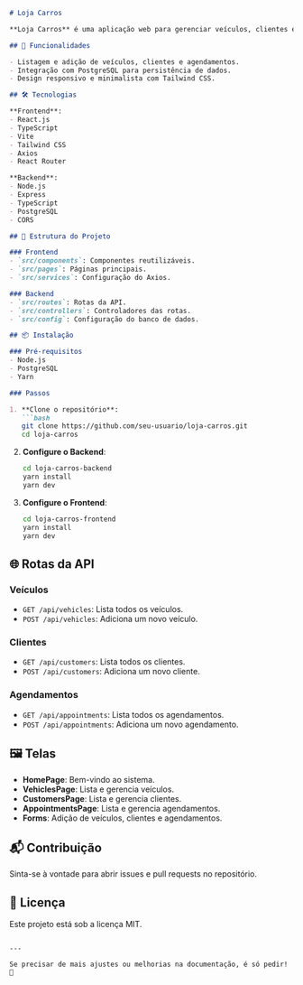 ```markdown
# Loja Carros

**Loja Carros** é uma aplicação web para gerenciar veículos, clientes e agendamentos. Desenvolvida com uma arquitetura full-stack moderna, combina eficiência no backend com uma interface minimalista.

## 🚀 Funcionalidades

- Listagem e adição de veículos, clientes e agendamentos.
- Integração com PostgreSQL para persistência de dados.
- Design responsivo e minimalista com Tailwind CSS.

## 🛠️ Tecnologias

**Frontend**:
- React.js
- TypeScript
- Vite
- Tailwind CSS
- Axios
- React Router

**Backend**:
- Node.js
- Express
- TypeScript
- PostgreSQL
- CORS

## 📂 Estrutura do Projeto

### Frontend
- `src/components`: Componentes reutilizáveis.
- `src/pages`: Páginas principais.
- `src/services`: Configuração do Axios.

### Backend
- `src/routes`: Rotas da API.
- `src/controllers`: Controladores das rotas.
- `src/config`: Configuração do banco de dados.

## 📦 Instalação

### Pré-requisitos
- Node.js
- PostgreSQL
- Yarn

### Passos

1. **Clone o repositório**:
   ```bash
   git clone https://github.com/seu-usuario/loja-carros.git
   cd loja-carros
   ```

2. **Configure o Backend**:
   ```bash
   cd loja-carros-backend
   yarn install
   yarn dev
   ```

3. **Configure o Frontend**:
   ```bash
   cd loja-carros-frontend
   yarn install
   yarn dev
   ```

## 🌐 Rotas da API

### Veículos
- `GET /api/vehicles`: Lista todos os veículos.
- `POST /api/vehicles`: Adiciona um novo veículo.

### Clientes
- `GET /api/customers`: Lista todos os clientes.
- `POST /api/customers`: Adiciona um novo cliente.

### Agendamentos
- `GET /api/appointments`: Lista todos os agendamentos.
- `POST /api/appointments`: Adiciona um novo agendamento.

## 🖼️ Telas
- **HomePage**: Bem-vindo ao sistema.
- **VehiclesPage**: Lista e gerencia veículos.
- **CustomersPage**: Lista e gerencia clientes.
- **AppointmentsPage**: Lista e gerencia agendamentos.
- **Forms**: Adição de veículos, clientes e agendamentos.

## 📬 Contribuição
Sinta-se à vontade para abrir issues e pull requests no repositório.

## 📝 Licença
Este projeto está sob a licença MIT.
```

---

Se precisar de mais ajustes ou melhorias na documentação, é só pedir! 🚀